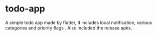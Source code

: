 # todo-app
A simple todo app made by flutter, It includes local notification, various categories and priority flags .
Also included the release apks.
